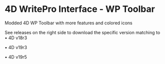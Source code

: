 # 4D WritePro Interface - WP Toolbar
 Modded 4D WP Toolbar with more features and colored icons

See releases on the right side to download the specific version matching to 
• 4D v18r3

• 4D v19r3

• 4D v19r5
